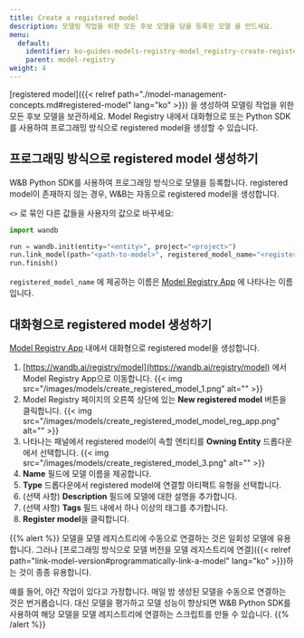 ```yaml
---
title: Create a registered model
description: 모델링 작업을 위한 모든 후보 모델을 담을 등록된 모델 을 만드세요.
menu:
  default:
    identifier: ko-guides-models-registry-model_registry-create-registered-model
    parent: model-registry
weight: 4
---
```


[registered model]({{< relref path="./model-management-concepts.md#registered-model" lang="ko" >}}) 을 생성하여 모델링 작업을 위한 모든 후보 모델을 보관하세요. Model Registry 내에서 대화형으로 또는 Python SDK를 사용하여 프로그래밍 방식으로 registered model을 생성할 수 있습니다.

## 프로그래밍 방식으로 registered model 생성하기
W&B Python SDK를 사용하여 프로그래밍 방식으로 모델을 등록합니다. registered model이 존재하지 않는 경우, W&B는 자동으로 registered model을 생성합니다.

`<>` 로 묶인 다른 값들을 사용자의 값으로 바꾸세요:

```python
import wandb

run = wandb.init(entity="<entity>", project="<project>")
run.link_model(path="<path-to-model>", registered_model_name="<registered-model-name>")
run.finish()
```

`registered_model_name` 에 제공하는 이름은 [Model Registry App](https://wandb.ai/registry/model) 에 나타나는 이름입니다.

## 대화형으로 registered model 생성하기
[Model Registry App](https://wandb.ai/registry/model) 내에서 대화형으로 registered model을 생성합니다.

1. [https://wandb.ai/registry/model](https://wandb.ai/registry/model) 에서 Model Registry App으로 이동합니다.
{{< img src="/images/models/create_registered_model_1.png" alt="" >}}
2. Model Registry 페이지의 오른쪽 상단에 있는 **New registered model** 버튼을 클릭합니다.
{{< img src="/images/models/create_registered_model_model_reg_app.png" alt="" >}}
3. 나타나는 패널에서 registered model이 속할 엔티티를 **Owning Entity** 드롭다운에서 선택합니다.
{{< img src="/images/models/create_registered_model_3.png" alt="" >}}
4. **Name** 필드에 모델 이름을 제공합니다.
5. **Type** 드롭다운에서 registered model에 연결할 아티팩트 유형을 선택합니다.
6. (선택 사항) **Description** 필드에 모델에 대한 설명을 추가합니다.
7. (선택 사항) **Tags** 필드 내에서 하나 이상의 태그를 추가합니다.
8. **Register model**을 클릭합니다.

{{% alert %}}
모델을 모델 레지스트리에 수동으로 연결하는 것은 일회성 모델에 유용합니다. 그러나 [프로그래밍 방식으로 모델 버전을 모델 레지스트리에 연결]({{< relref path="link-model-version#programmatically-link-a-model" lang="ko" >}})하는 것이 종종 유용합니다.

예를 들어, 야간 작업이 있다고 가정합니다. 매일 밤 생성된 모델을 수동으로 연결하는 것은 번거롭습니다. 대신 모델을 평가하고 모델 성능이 향상되면 W&B Python SDK를 사용하여 해당 모델을 모델 레지스트리에 연결하는 스크립트를 만들 수 있습니다.
{{% /alert %}}
